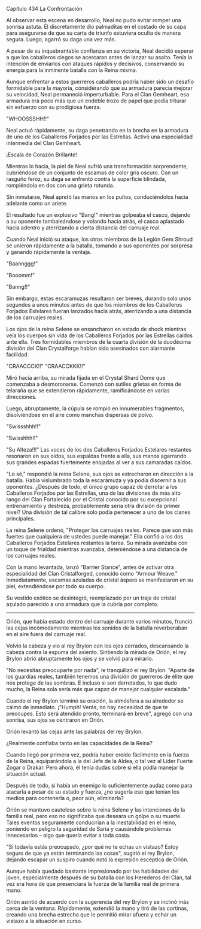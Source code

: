
Capítulo 434 La Confrontación

Al observar esta escena en desarrollo, Neal no pudo evitar romper una sonrisa astuta. Él discretamente dio palmaditas en el costado de su capa para asegurarse de que su carta de triunfo estuviera oculta de manera segura. Luego, agarró su daga una vez más.

A pesar de su inquebrantable confianza en su victoria, Neal decidió esperar a que los caballeros ciegos se acercaran antes de lanzar su asalto. Tenía la intención de enviarlos con ataques rápidos y decisivos, conservando su energía para la inminente batalla con la Reina misma.

Aunque enfrentar a estos guerreros caballeros podría haber sido un desafío formidable para la mayoría, considerando que su armadura parecía mejorar su velocidad, Neal permaneció imperturbable. Para el Clan Gemheart, esa armadura era poco más que un endeble trozo de papel que podía triturar sin esfuerzo con su prodigiosa fuerza.

"WHOOSSSHH!!"

Neal actuó rápidamente, su daga penetrando en la brecha en la armadura de uno de los Caballeros Forjados por las Estrellas. Activó una especialidad intermedia del Clan Gemheart.

¡Escala de Corazón Brillante!

Mientras lo hacía, la piel de Neal sufrió una transformación sorprendente, cubriéndose de un conjunto de escamas de color gris oscuro. Con un rasguño feroz, su daga se enfrentó contra la superficie blindada, rompiéndola en dos con una grieta rotunda.

Sin inmutarse, Neal apretó las manos en los puños, conduciéndolos hacia adelante como un ariete.

El resultado fue un explosivo "Bang!" mientras golpeaba el casco, dejando a su oponente tambaleándose y volando hacia atrás, el casco aplastado hacia adentro y aterrizando a cierta distancia del carruaje real.

Cuando Neal inició su ataque, los otros miembros de la Legión Gem Shroud se unieron rápidamente a la batalla, tomando a sus oponentes por sorpresa y ganando rápidamente la ventaja.

"Baannggg!"

"Booomm!"

"Banng!!"

Sin embargo, estas escaramuzas resultaron ser breves, durando solo unos segundos a unos minutos antes de que los miembros de los Caballeros Forjados Estelares fueran lanzados hacia atrás, aterrizando a una distancia de los carruajes reales.

Los ojos de la reina Selene se ensancharon en estado de shock mientras veía los cuerpos sin vida de los Caballeros Forjados por las Estrellas caídos ante ella. Tres formidables miembros de la cuarta división de la duodécima división del Clan Crystalforge habían sido asesinados con alarmante facilidad.

"CRAACCCK!!" "CRAACCKKK!!"

Miró hacia arriba, su mirada fijada en el Crystal Shard Dome que comenzaba a desmoronarse. Comenzó con sutiles grietas en forma de telaraña que se extendieron rápidamente, ramificándose en varias direcciones.

Luego, abruptamente, la cúpula se rompió en innumerables fragmentos, disolviéndose en el aire como manchas dispersas de polvo.

"Swissshhh!!"

"Swisshhh!!"

"Su Alteza!!!" Las voces de los dos Caballeros Forjados Estelares restantes resonaron en sus oídos, sus espaldas frente a ella, sus manos agarrando sus grandes espadas fuertemente enojadas al ver a sus camaradas caídos.

"Lo sé," respondió la reina Selene, sus ojos se estrecharon en dirección a la batalla. Había vislumbrado toda la escaramuza y ya podía discernir a sus oponentes. ¿Después de todo, el único grupo capaz de derrotar a los Caballeros Forjados por las Estrellas, una de las divisiones de más alto rango del Clan Fortalecido por el Cristal conocido por su excepcional entrenamiento y destreza, probablemente sería otra división de primer nivel? Una división de tal calibre solo podía pertenecer a uno de los clanes principales.

La reina Selene ordenó, "Proteger los carruajes reales. Parece que son más fuertes que cualquiera de ustedes puede manejar." Ella confió a los dos Caballeros Forjados Estelares restantes la tarea. Su mirada avanzaba con un toque de frialdad mientras avanzaba, deteniéndose a una distancia de los carruajes reales.

Con la mano levantada, lanzó "Barrier Stance", antes de activar otra especialidad del Clan Cristalforged, conocido como "Armour Weave." Inmediatamente, escamas azuladas de cristal áspero se manifestaron en su piel, extendiéndose por todo su cuerpo.

Su vestido exótico se desintegró, reemplazado por un traje de cristal azulado parecido a una armadura que la cubría por completo.

---

Orión, que había estado dentro del carruaje durante varios minutos, frunció las cejas incómodamente mientras los sonidos de la batalla reverberaban en el aire fuera del carruaje real.

Volvió la cabeza y vio al rey Brylon con los ojos cerrados, descansando la cabeza contra la espuma del asiento. Sintiendo la mirada de Orión, el rey Brylon abrió abruptamente los ojos y se volvió para mirarlo.

"No necesitas preocuparte por nada", le tranquilizó el rey Brylon. "Aparte de los guardias reales, también tenemos una división de guerreros de élite que nos protege de las sombras. E incluso si son derrotados, lo que dudo mucho, la Reina sola sería más que capaz de manejar cualquier escalada."

Cuando el rey Brylon terminó su oración, la atmósfera a su alrededor se calmó de inmediato. ¡"Humph! Verás, no hay necesidad de que te preocupes. Esto será atendido pronto, terminará en breve", agregó con una sonrisa, sus ojos se centraron en Orión.

Orión levantó las cejas ante las palabras del rey Brylon.

¿Realmente confiaba tanto en las capacidades de la Reina?

Cuando llegó por primera vez, podría haber creído fácilmente en la fuerza de la Reina, equiparándola a la del Jefe de la Aldea, o tal vez al Líder Fuerte Zogar o Drakar. Pero ahora, él tenía dudas sobre si ella podía manejar la situación actual.

Después de todo, si había un enemigo lo suficientemente audaz como para atacarla a pesar de su estado y fuerza, ¿no sugería eso que tenían los medios para contenerla o, peor aún, eliminarla?

Orión se mantuvo cauteloso sobre la reina Selene y las intenciones de la familia real, pero eso no significaba que deseara un golpe o su muerte. Tales eventos seguramente conducirían a la inestabilidad en el reino, poniendo en peligro la seguridad de Saria y causándole problemas innecesarios – algo que quería evitar a toda costa.

"Si todavía estás preocupado, ¿por qué no te echas un vistazo? Estoy seguro de que ya están terminando las cosas", sugirió el rey Brylon, dejando escapar un suspiro cuando notó la expresión escéptica de Orión.

Aunque había quedado bastante impresionado por las habilidades del joven, especialmente después de su batalla con los Herederos del Clan, tal vez era hora de que presenciara la fuerza de la familia real de primera mano.

Orión asintió de acuerdo con la sugerencia del rey Brylon y se inclinó más cerca de la ventana. Rápidamente, extendió la mano y tiró de las cortinas, creando una brecha estrecha que le permitió mirar afuera y echar un vistazo a la situación en curso.

